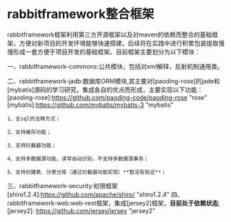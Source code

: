# rabbitframework整合框架
rabbitframework框架利用第三方开源框架以及对maven的依赖而整合的基础框架，方便对新项目的开发环境能够快速搭建，后续将在实践中进行积累包装提取慢慢形成一套方便于项目开发的基础框架。目前框架主要划分为以下模块：

一、rabbitframework-commons:公共模块，包括对xml解释，反射机制通用类。

二、rabbitframework-jadb:数据库ORM模块,其主要对[paoding-rose]的jade和[mybatis]源码的学习研究，集成各自的优点而形成，主要实现以下功能：
[paoding-rose]:https://github.com/paoding-code/paoding-rose "rose"
[mybatis]:https://github.com/mybatis/mybatis-3 "mybatis"

	1、全sql的注释方式；
	
	2、支持缓存功能；
	
	3、支持拦截器功能；
	
	4、支持多数据源功能，读写自动识别，不支持多数据源事务；
	
	5、支持创建表、分表分库（通过拦截器功能实现）**暂没有验证**；

三、rabbitframework-security:权限框架
[shiro1.2.4]:https://github.com/apache/shiro/ "shiro1.2.4"
四、rabbitframework-web:web-rest框架，集成[jersey2]框架，**目前处于依赖状态**;
[jersey2]: https://github.com/jersey/jersey "jersey2"
